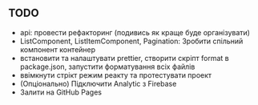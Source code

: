 ## TODO

- api: провести рефакторинг (подивись як краще буде організувати)
- ListComponent, ListItemComponent, Pagination: Зробити спільний компонент контейнер
- встановити та налаштувати prettier, створити скріпт format в package.json, запустити форматування всіх файлів
- ввімкнути стрікт режим реакту та протестувати проект
- (Опціонально) Підключити Analytic з Firebase
- Залити на GitHub Pages
